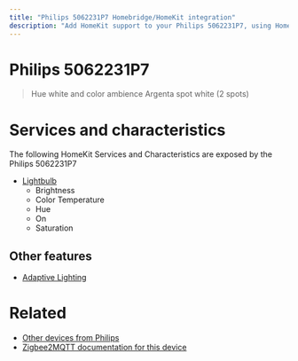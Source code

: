 ```yaml
---
title: "Philips 5062231P7 Homebridge/HomeKit integration"
description: "Add HomeKit support to your Philips 5062231P7, using Homebridge, Zigbee2MQTT and homebridge-z2m."
---
```

<!---
This file has been GENERATED using src/docgen/docgen.ts
DO NOT EDIT THIS FILE MANUALLY!
-->
# Philips 5062231P7
> Hue white and color ambience Argenta spot white (2 spots)


# Services and characteristics
The following HomeKit Services and Characteristics are exposed by
the Philips 5062231P7

* [Lightbulb](../../light.md)
  * Brightness
  * Color Temperature
  * Hue
  * On
  * Saturation


## Other features
* [Adaptive Lighting](../../light.md)


# Related
* [Other devices from Philips](../index.md#philips)
* [Zigbee2MQTT documentation for this device](https://www.zigbee2mqtt.io/devices/5062231P7.html)